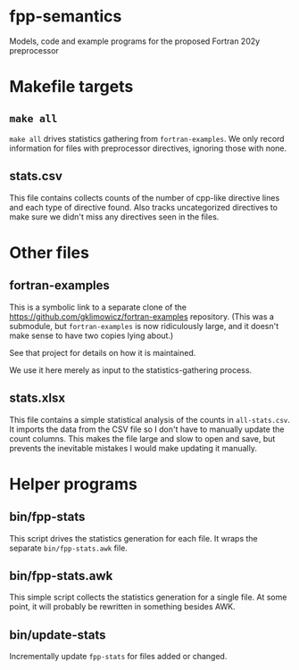 # fpp-semantics
Models, code and example programs for the proposed Fortran 202y preprocessor

# Makefile targets

## `make all`
`make all` drives statistics gathering from `fortran-examples`. We only record information for files with preprocessor directives, ignoring those with none.

## stats.csv
This file contains collects counts of the number of cpp-like directive lines and each type of directive found. Also tracks uncategorized directives to make sure we didn't miss any directives seen in the files.


# Other files
## fortran-examples
This is a symbolic link to a separate clone of the https://github.com/gklimowicz/fortran-examples repository.
(This was a submodule, but `fortran-examples` is now ridiculously large, and it doesn't make sense to have two copies lying about.)

See that project for details on how it is maintained.

We use it here merely as input to the statistics-gathering process.


## stats.xlsx
This file contains a simple statistical analysis of the counts in `all-stats.csv`.
It imports the data from the CSV file so I don't have to manually update the count columns.
This makes the file large and slow to open and save, but prevents the inevitable mistakes I would make updating it manually.

# Helper programs

## bin/fpp-stats
This script drives the statistics generation for each file. It wraps the separate `bin/fpp-stats.awk` file.

## bin/fpp-stats.awk
This simple script collects the statistics generation for a single file. At some point, it will probably be rewritten in something besides AWK.

## bin/update-stats
Incrementally update `fpp-stats` for files added or changed.

<!--  LocalWords:  awk csv fpp
 -->
